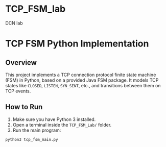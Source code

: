 # TCP_FSM_lab
DCN lab
# TCP FSM Python Implementation

## Overview
This project implements a TCP connection protocol finite state machine (FSM) in Python, based on a provided Java FSM package. It models TCP states like `CLOSED`, `LISTEN`, `SYN_SENT`, etc., and transitions between them on TCP events.

## How to Run
1. Make sure you have Python 3 installed.
2. Open a terminal inside the `TCP_FSM_Lab/` folder.
3. Run the main program:

```bash
python3 tcp_fsm_main.py